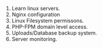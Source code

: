 1. Learn linux servers.
2. Nginx configuration
3. Linux Filesystem permissons.
4. PHP-FPM domain level access.
5. Uploads/Database backup system.
6. Server monitoring.